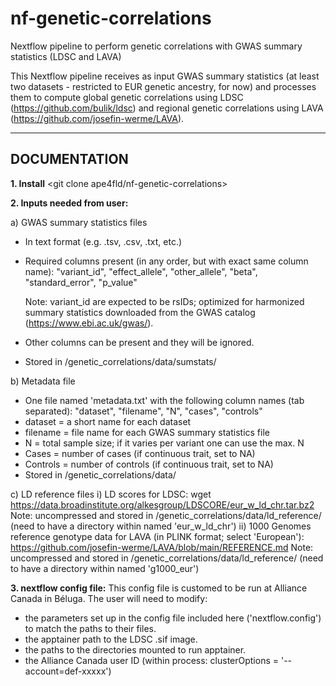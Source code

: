 # nf-genetic-correlations
Nextflow pipeline to perform genetic correlations with GWAS summary statistics (LDSC and LAVA)

This Nextflow pipeline receives as input GWAS summary statistics (at least two datasets - restricted to EUR genetic ancestry, for now) and processes them to compute global genetic correlations using LDSC (https://github.com/bulik/ldsc) and regional genetic correlations using LAVA (https://github.com/josefin-werme/LAVA).

-----------------------------------------------------------
DOCUMENTATION
-----------------------------------------------------------

**1. Install**
<git clone ape4fld/nf-genetic-correlations>

**2. Inputs needed from user:**
   
a) GWAS summary statistics files 
  - In text format (e.g. .tsv, .csv, .txt, etc.)
  - Required columns present (in any order, but with exact same column name): "variant_id", "effect_allele", "other_allele", "beta", "standard_error", "p_value"

    Note: variant_id are expected to be rsIDs; optimized for harmonized summary statistics downloaded from the GWAS catalog (https://www.ebi.ac.uk/gwas/).
  -  Other columns can be present and they will be ignored.
  -  Stored in /genetic_correlations/data/sumstats/

b) Metadata file
  - One file named 'metadata.txt' with the following column names (tab separated):
    "dataset", "filename", "N", "cases", "controls"
  - dataset = a short name for each dataset
  - filename = file name for each GWAS summary statistics file
  - N = total sample size; if it varies per variant one can use the max. N
  - Cases = number of cases (if continuous trait, set to NA)
  - Controls = number of controls (if continuous trait, set to NA)
  - Stored in /genetic_correlations/data/

c) LD reference files
   i) LD scores for LDSC: wget https://data.broadinstitute.org/alkesgroup/LDSCORE/eur_w_ld_chr.tar.bz2
      Note: uncompressed and stored in /genetic_correlations/data/ld_reference/ (need to have a directory within named 'eur_w_ld_chr')
   ii) 1000 Genomes reference genotype data for LAVA (in PLINK format; select 'European'): https://github.com/josefin-werme/LAVA/blob/main/REFERENCE.md
      Note: uncompressed and stored in /genetic_correlations/data/ld_reference/ (need to have a directory within named 'g1000_eur')
      
**3. nextflow config file:**
This config file is customed to be run at Alliance Canada in Béluga.
The user will need to modify:
- the parameters set up in the config file included here ('nextflow.config') to match the paths to their files.
- the apptainer path to the LDSC .sif image.
- the paths to the directories mounted to run apptainer.
- the Alliance Canada user ID (within process: clusterOptions = '--account=def-xxxxx')

